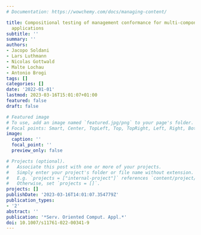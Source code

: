 ```yaml
---
# Documentation: https://wowchemy.com/docs/managing-content/

title: Compositional testing of management conformance for multi-component enterprise
  applications
subtitle: ''
summary: ''
authors:
- Jacopo Soldani
- Lars Luthmann
- Nicolas Gottwald
- Malte Lochau
- Antonio Brogi
tags: []
categories: []
date: '2022-01-01'
lastmod: 2023-03-16T15:01:07+01:00
featured: false
draft: false

# Featured image
# To use, add an image named `featured.jpg/png` to your page's folder.
# Focal points: Smart, Center, TopLeft, Top, TopRight, Left, Right, BottomLeft, Bottom, BottomRight.
image:
  caption: ''
  focal_point: ''
  preview_only: false

# Projects (optional).
#   Associate this post with one or more of your projects.
#   Simply enter your project's folder or file name without extension.
#   E.g. `projects = ["internal-project"]` references `content/project/deep-learning/index.md`.
#   Otherwise, set `projects = []`.
projects: []
publishDate: '2023-03-16T14:01:07.354779Z'
publication_types:
- '2'
abstract: ''
publication: '*Serv. Oriented Comput. Appl.*'
doi: 10.1007/s11761-022-00341-9
---
```

